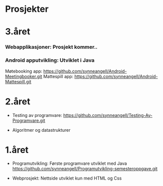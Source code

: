 # Prosjekter

# 3.året
### Webapplikasjoner: Prosjekt kommer..

### Android apputvikling: Utviklet i Java
 Møtebooking app: https://github.com/synneangell/Android-Meetingbooker.git
Mattespill app: https://github.com/synneangell/Android-Mattespill.git


# 2.året
- Testing av programvare: 
https://github.com/synneangell/Testing-Av-Programvare.git


- Algoritmer og datastrukturer



# 1.året
- Programutvikling: Første programvare utviklet med Java
https://github.com/synneangell/Programutvikling-semesteroppgave.git

- Webprosjekt: Nettside utviklet kun med HTML og Css
